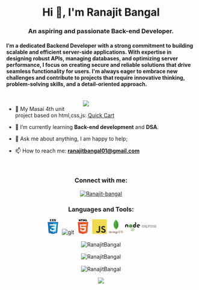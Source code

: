 
<h1 align="center">Hi 👋, I'm Ranajit Bangal</h1>
<h3 align="center">An aspiring and passionate Back-end Developer.</h3>

#### I’m a dedicated Backend Developer with a strong commitment to building scalable and efficient server-side applications. With expertise in designing robust APIs, managing databases, and optimizing server performance, I focus on creating secure and reliable solutions that drive seamless functionality for users. I'm always eager to embrace new challenges and contribute to projects that require innovative thinking, problem-solving skills, and a detail-oriented approach.

<br/>
<img align="right" width="300" src="https://miro.medium.com/v2/resize:fit:1400/0*NgUtI3tYLhuq5Vy0.gif" >

- 🔭 My Masai 4th unit project based on html,css,js: [Quick Cart](https://web205quickcart.netlify.app/)
  
- 🌱 I’m currently learning **Back-end development** and **DSA**.
- 💬 Ask me about anything, I am happy to help;
- 📫 How to reach me: **ranajitbangal01@gmail.com**
<!-- - 👨‍💻 All of my projects are available at [Portfolio](https://RantuBangal.github.io/) -->
<!-- - 📄 Know about my experiences [Resume](https://drive.google.com/file/d/125BcwH1QsnrRzi9EGeaQ9C8Mn76B06WO/view?usp=sharing) -->

<br/>
<h3 align="center">Connect with me:</h3>
<p align="center">
  <a href="www.linkedin.com/in/ranajit-bangal-r7182" target="_blank">
    <img src="https://raw.githubusercontent.com/rahuldkjain/github-profile-readme-generator/master/src/images/icons/Social/linked-in-alt.svg" alt="Ranajit-bangal" height="30" width="40" />
  </a>
</p>

<h3 align="center">Languages and Tools:</h3>
<p align="center">
  <!-- <img src="https://raw.githubusercontent.com/devicons/devicon/master/icons/bootstrap/bootstrap-plain-wordmark.svg" alt="bootstrap" width="40" height="40"/> -->
  <img src="https://raw.githubusercontent.com/devicons/devicon/master/icons/css3/css3-original-wordmark.svg" alt="css3" width="40" height="40"/>
  <img src="https://www.vectorlogo.zone/logos/git-scm/git-scm-icon.svg" alt="git" width="40" height="40"/>
  <img src="https://raw.githubusercontent.com/devicons/devicon/master/icons/html5/html5-original-wordmark.svg" alt="html5" width="40" height="40"/>
  <!-- <img src="https://raw.githubusercontent.com/devicons/devicon/master/icons/java/java-original.svg" alt="java" width="40" height="40"/> -->
  <img src="https://raw.githubusercontent.com/devicons/devicon/master/icons/javascript/javascript-original.svg" alt="javascript" width="40" height="40"/>
  <img src="https://raw.githubusercontent.com/devicons/devicon/master/icons/mongodb/mongodb-original-wordmark.svg" alt="mongodb" width="40" height="40"/>
  <!-- <img src="https://raw.githubusercontent.com/devicons/devicon/master/icons/mysql/mysql-original-wordmark.svg" alt="mysql" width="40" height="40"/> -->
  <img src="https://raw.githubusercontent.com/devicons/devicon/master/icons/nodejs/nodejs-original-wordmark.svg" alt="nodejs" width="40" height="40"/>
  <!-- <img src="https://raw.githubusercontent.com/devicons/devicon/master/icons/react/react-original-wordmark.svg" alt="react" width="40" height="40"/> -->
    <img src="https://raw.githubusercontent.com/devicons/devicon/master/icons/express/express-original-wordmark.svg" alt="express" width="40" height="40"/>
  <!-- <img src="https://raw.githubusercontent.com/devicons/devicon/master/icons/redux/redux-original.svg" alt="redux" width="40" height="40"/> -->
  <!-- <img src="https://raw.githubusercontent.com/devicons/devicon/master/icons/sass/sass-original.svg" alt="sass" width="40" height="40"/> 
  <img src="https://www.vectorlogo.zone/logos/tailwindcss/tailwindcss-icon.svg" alt="tailwind" width="40" height="40"/>
</p> -->
<br/>
<p align="center">
  <img align="center" src="https://github-readme-stats.vercel.app/api/top-langs?username=ranajit001&show_icons=true&locale=en&layout=compact&theme=radical" alt="RanajitBangal" />
</p>
<p align="center">
  <img align="center" src="https://github-readme-stats.vercel.app/api?username=ranajit001&show_icons=true&theme=radical" alt="RanajitBangal" />
</p>

<p align="center">
  <img align="center" src="https://github-readme-streak-stats.herokuapp.com/?user=ranajit001&theme=radical" alt="RanajitBangal" />
</p>

<p align="center">
<img src="https://raw.githubusercontent.com/Trilokia/Trilokia/379277808c61ef204768a61bbc5d25bc7798ccf1/bottom_header.svg">
</p>
